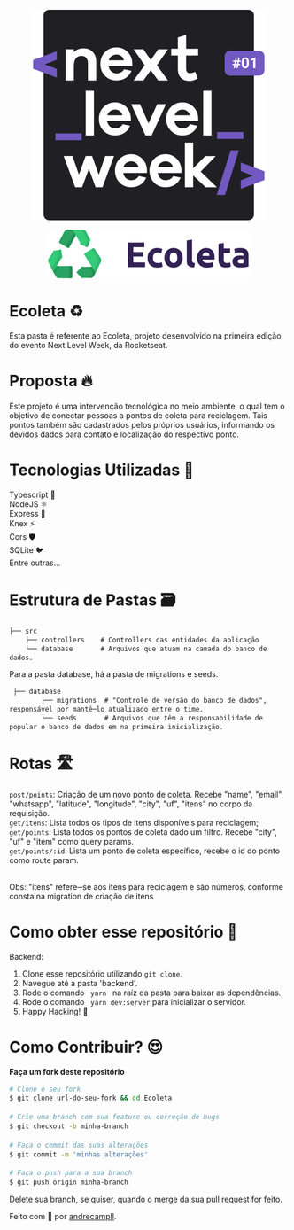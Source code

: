 <p align="center">
  <img src="/logo.svg"/>
</p>

<p align="center">
  <img src="/web/src/assets/logo.svg"/>
</p>

# Ecoleta ♻️
Esta pasta é referente ao Ecoleta, projeto desenvolvido na primeira edição do evento Next Level Week, da Rocketseat.

# Proposta 🔥
Este projeto é uma intervenção tecnológica no meio ambiente, o qual tem o objetivo de conectar pessoas a pontos de coleta para
reciclagem. Tais pontos também são cadastrados pelos próprios usuários, informando os devidos dados para contato e localização
do respectivo ponto.

# Tecnologias Utilizadas 🚀
Typescript 🦕 </br>
NodeJS ⚛️ <br />
Express 🚂 <br />
Knex ⚡ <br />
Cors 🛡️ <br />
SQLite 🐦 <br />
Entre outras...

# Estrutura de Pastas 🗃️

    ├── src
        ├── controllers    # Controllers das entidades da aplicação
        └── database       # Arquivos que atuam na camada do banco de dados.

Para a pasta database, há a pasta de migrations e seeds.
                 
     ├── database
            ├── migrations  # "Controle de versão do banco de dados", responsável por mantê─lo atualizado entre o time.
            └── seeds       # Arquivos que têm a responsabilidade de popular o banco de dados em na primeira inicialização.

# Rotas 🛣️
<code>post/points</code>: Criação de um novo ponto de coleta. Recebe "name", "email", "whatsapp", "latitude", "longitude",
"city", "uf", "itens" no corpo da requisição. <br />
<code>get/itens</code>: Lista todos os tipos de itens disponíveis para reciclagem; <br />
<code>get/points</code>: Lista todos os pontos de coleta dado um filtro. Recebe "city", "uf" e "item" como query params.<br />
<code>get/points/:id</code>: Lista um ponto de coleta específico, recebe o id do ponto como route param.<br />

<br />
Obs: "itens" refere─se aos itens para reciclagem e são números, conforme consta na migration de criação de itens <br />

# Como obter esse repositório 🤔
Backend:
  1. Clone esse repositório utilizando <code>git clone</code>.
  2. Navegue até a pasta 'backend'.
  3. Rode o comando <code> yarn </code> na raíz da pasta para baixar as dependências.
  4. Rode o comando <code> yarn dev:server</code> para inicializar o servidor.
  5. Happy Hacking! 🚀

# Como Contribuir? 😍
**Faça um fork deste repositório**

```bash
# Clone o seu fork
$ git clone url-do-seu-fork && cd Ecoleta

# Crie uma branch com sua feature ou correção de bugs
$ git checkout -b minha-branch

# Faça o commit das suas alterações
$ git commit -m 'minhas alterações'

# Faça o push para a sua branch
$ git push origin minha-branch
```

Delete sua branch, se quiser, quando o merge da sua pull request for feito. <br />

Feito com 💜 por <a href="https://www.linkedin.com/in/andrecampll/" target="blank">andrecampll</a>.

